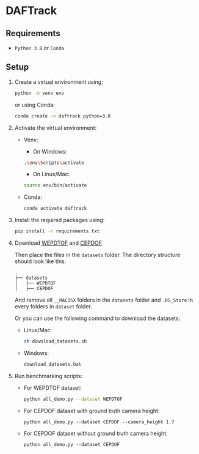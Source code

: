 # DAFTrack

## Requirements

- `Python 3.8` or `Conda`

## Setup

1. Create a virtual environment using:

    ```bash
    python -m venv env
    ```

    or using Conda:

    ```bash
    conda create -n daftrack python=3.8
    ```

2. Activate the virtual environment:
    - Venv:
        - On Windows:

        ```bash
        .\env\Scripts\activate
        ```

        - On Linux/Mac:

        ```bash
        source env/bin/activate
        ```
    
    - Conda:

        ```bash
        conda activate daftrack
        ```


3. Install the required packages using:

    ```bash
    pip install -r requirements.txt
    ```


4. Download [WEPDTOF](https://www.bu.edu/vip/files/WEPDTOF.zip) and [CEPDOF](https://www.bu.edu/vip/files/CEPDOF.zip)
    
    Then place the files in the `datasets` folder. The directory structure should look like this:

    ```
    .
    ├── datasets
    │   ├── WEPDTOF
    │   ├── CEPDOF
    ```

    And remove all `__MACOSX` folders in the `datasets` folder and `.DS_Store` in every folders in `dataset` folder.

    Or you can use the following command to download the datasets:

    - Linux/Mac:
        ```bash
        sh download_datasets.sh
        ```
    - Windows:
        ```bat
        download_datasets.bat
        ```


5. Run benchmarking scripts:
    - For WEPDTOF dataset:
        ```bash
        python all_demo.py --dataset WEPDTOF
        ```
    
    - For CEPDOF dataset with ground truth camera height:
        ```
        python all_demo.py --dataset CEPDOF --camera_height 1.7
        ```

    - For CEPDOF dataset without ground truth camera height:
        ```
        python all_demo.py --dataset CEPDOF
        ```
